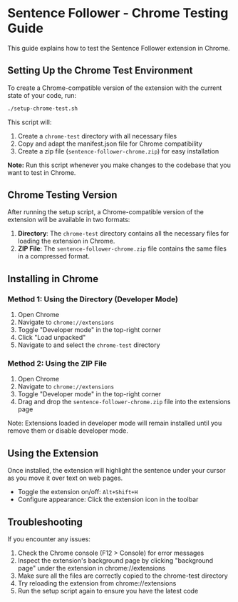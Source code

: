 # Sentence Follower - Chrome Testing Guide

This guide explains how to test the Sentence Follower extension in Chrome.

## Setting Up the Chrome Test Environment

To create a Chrome-compatible version of the extension with the current state of your code, run:

```bash
./setup-chrome-test.sh
```

This script will:

1. Create a `chrome-test` directory with all necessary files
2. Copy and adapt the manifest.json file for Chrome compatibility
3. Create a zip file (`sentence-follower-chrome.zip`) for easy installation

**Note:** Run this script whenever you make changes to the codebase that you want to test in Chrome.

## Chrome Testing Version

After running the setup script, a Chrome-compatible version of the extension will be available in two formats:

1. **Directory**: The `chrome-test` directory contains all the necessary files for loading the extension in Chrome.
2. **ZIP File**: The `sentence-follower-chrome.zip` file contains the same files in a compressed format.

## Installing in Chrome

### Method 1: Using the Directory (Developer Mode)

1. Open Chrome
2. Navigate to `chrome://extensions`
3. Toggle "Developer mode" in the top-right corner
4. Click "Load unpacked"
5. Navigate to and select the `chrome-test` directory

### Method 2: Using the ZIP File

1. Open Chrome
2. Navigate to `chrome://extensions`
3. Toggle "Developer mode" in the top-right corner
4. Drag and drop the `sentence-follower-chrome.zip` file into the extensions page

Note: Extensions loaded in developer mode will remain installed until you remove them or disable developer mode.

## Using the Extension

Once installed, the extension will highlight the sentence under your cursor as you move it over text on web pages.

- Toggle the extension on/off: `Alt+Shift+H`
- Configure appearance: Click the extension icon in the toolbar

## Troubleshooting

If you encounter any issues:

1. Check the Chrome console (F12 > Console) for error messages
2. Inspect the extension's background page by clicking "background page" under the extension in chrome://extensions
3. Make sure all the files are correctly copied to the chrome-test directory
4. Try reloading the extension from chrome://extensions
5. Run the setup script again to ensure you have the latest code
